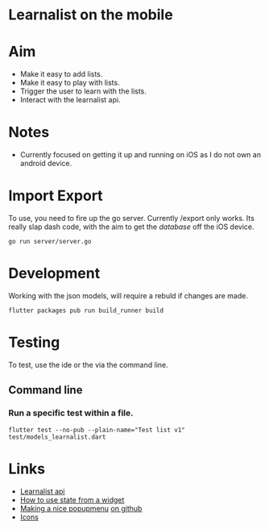 # Learnalist on the mobile

# Aim

- Make it easy to add lists.
- Make it easy to play with lists.
- Trigger the user to learn with the lists.
- Interact with the learnalist api.


# Notes

- Currently focused on getting it up and running on iOS as I do not own an android device.

# Import Export
To use, you need to fire up the go server. Currently /export only works. Its really slap dash code, with the aim to get the *database* off the iOS device.

```
go run server/server.go
```

# Development

Working with the json models, will require a rebuld if changes are made.

```
flutter packages pub run build_runner build
```

# Testing

To test, use the ide or the via the command line.

## Command line
### Run a specific test within a file.

```
flutter test --no-pub --plain-name="Test list v1" test/models_learnalist.dart
```

# Links

- [Learnalist api](https://github.com/freshteapot/learnalist-api)
- [How to use state from a widget](https://stackoverflow.com/questions/50818770/passing-data-to-a-stateful-widget)
- [Making a nice popupmenu](https://flutter.dev/docs/catalog/samples/basic-app-bar) [on github](https://github.com/flutter/flutter/blob/master/examples/catalog/lib/basic_app_bar.dart)
- [Icons](https://docs.flutter.io/flutter/material/Icons-class.html)